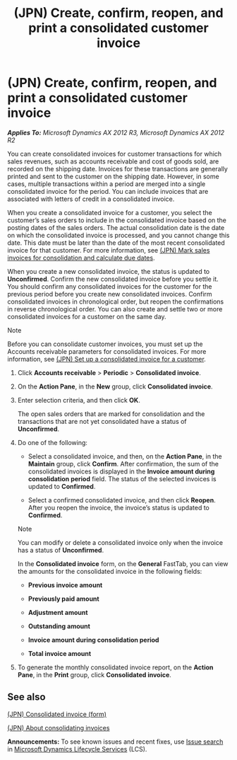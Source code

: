 ﻿---
title: (JPN) Create, confirm, reopen, and print a consolidated customer invoice
TOCTitle: (JPN) Create, confirm, reopen, and print a consolidated customer invoice
ms:assetid: bbd359d6-2e03-4852-9811-6ad5f254e649
ms:mtpsurl: https://technet.microsoft.com/en-us/library/JJ664961(v=AX.60)
ms:contentKeyID: 49386545
ms.date: 04/18/2014
mtps_version: v=AX.60
---

# (JPN) Create, confirm, reopen, and print a consolidated customer invoice 


_**Applies To:** Microsoft Dynamics AX 2012 R3, Microsoft Dynamics AX 2012 R2_

You can create consolidated invoices for customer transactions for which sales revenues, such as accounts receivable and cost of goods sold, are recorded on the shipping date. Invoices for these transactions are generally printed and sent to the customer on the shipping date. However, in some cases, multiple transactions within a period are merged into a single consolidated invoice for the period. You can include invoices that are associated with letters of credit in a consolidated invoice.

When you create a consolidated invoice for a customer, you select the customer’s sales orders to include in the consolidated invoice based on the posting dates of the sales orders. The actual consolidation date is the date on which the consolidated invoice is processed, and you cannot change this date. This date must be later than the date of the most recent consolidated invoice for that customer. For more information, see [(JPN) Mark sales invoices for consolidation and calculate due dates](jpn-mark-sales-invoices-for-consolidation-and-calculate-due-dates.md).

When you create a new consolidated invoice, the status is updated to **Unconfirmed**. Confirm the new consolidated invoice before you settle it. You should confirm any consolidated invoices for the customer for the previous period before you create new consolidated invoices. Confirm consolidated invoices in chronological order, but reopen the confirmations in reverse chronological order. You can also create and settle two or more consolidated invoices for a customer on the same day.


> [!NOTE]
> <P>Before you can consolidate customer invoices, you must set up the Accounts receivable parameters for consolidated invoices. For more information, see <A href="jpn-set-up-a-consolidated-invoice-for-a-customer.md">(JPN) Set up a consolidated invoice for a customer</A>.</P>



1.  Click **Accounts receivable** \> **Periodic** \> **Consolidated invoice**.

2.  On the **Action Pane**, in the **New** group, click **Consolidated invoice**.

3.  Enter selection criteria, and then click **OK**.
    
    The open sales orders that are marked for consolidation and the transactions that are not yet consolidated have a status of **Unconfirmed**.

4.  Do one of the following:
    
      - Select a consolidated invoice, and then, on the **Action Pane**, in the **Maintain** group, click **Confirm**. After confirmation, the sum of the consolidated invoices is displayed in the **Invoice amount during consolidation period** field. The status of the selected invoices is updated to **Confirmed**.
    
      - Select a confirmed consolidated invoice, and then click **Reopen**. After you reopen the invoice, the invoice’s status is updated to **Confirmed**.
    

    > [!NOTE]
    > <P>You can modify or delete a consolidated invoice only when the invoice has a status of <STRONG>Unconfirmed</STRONG>.</P>

    
    In the **Consolidated invoice** form, on the **General** FastTab, you can view the amounts for the consolidated invoice in the following fields:
    
      - **Previous invoice amount**
    
      - **Previously paid amount**
    
      - **Adjustment amount**
    
      - **Outstanding amount**
    
      - **Invoice amount during consolidation period**
    
      - **Total invoice amount**

5.  To generate the monthly consolidated invoice report, on the **Action Pane**, in the **Print** group, click **Consolidated invoice**.

## See also

[(JPN) Consolidated invoice (form)](https://technet.microsoft.com/en-us/library/jj711205\(v=ax.60\))

[(JPN) About consolidating invoices](jpn-about-consolidating-invoices.md)

  
**Announcements:** To see known issues and recent fixes, use [Issue search](http://go.microsoft.com/fwlink/?linkid=389258) in [Microsoft Dynamics Lifecycle Services](http://go.microsoft.com/fwlink/?linkid=306505) (LCS).

